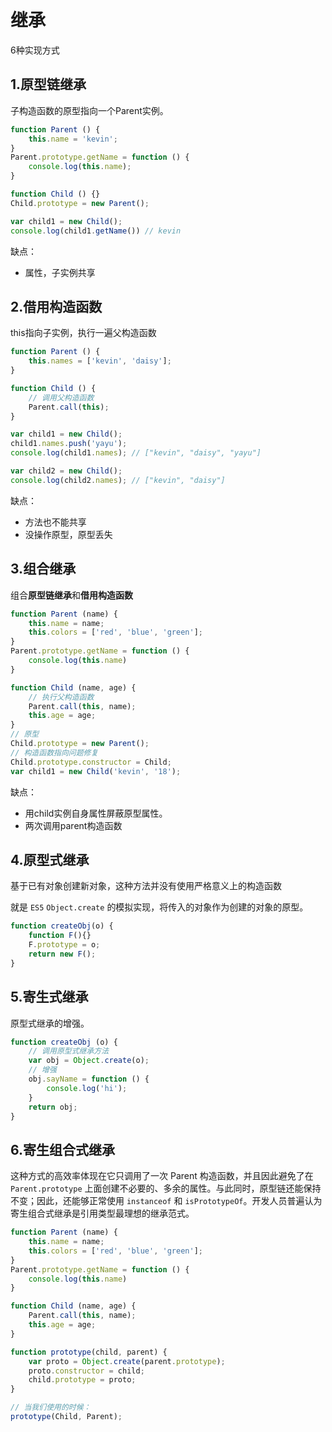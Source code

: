 # 继承

6种实现方式



## 1.原型链继承

子构造函数的原型指向一个Parent实例。

```js
function Parent () {
    this.name = 'kevin';
}
Parent.prototype.getName = function () {
    console.log(this.name);
}

function Child () {}
Child.prototype = new Parent();

var child1 = new Child();
console.log(child1.getName()) // kevin
```

缺点：

- 属性，子实例共享



## 2.借用构造函数

this指向子实例，执行一遍父构造函数

```js
function Parent () {
    this.names = ['kevin', 'daisy'];
}

function Child () {
    // 调用父构造函数
    Parent.call(this);
}

var child1 = new Child();
child1.names.push('yayu');
console.log(child1.names); // ["kevin", "daisy", "yayu"]

var child2 = new Child();
console.log(child2.names); // ["kevin", "daisy"]
```

缺点：

- 方法也不能共享
- 没操作原型，原型丢失



## 3.组合继承

组合**原型链继承**和**借用构造函数**

```js
function Parent (name) {
    this.name = name;
    this.colors = ['red', 'blue', 'green'];
}
Parent.prototype.getName = function () {
    console.log(this.name)
}

function Child (name, age) {
    // 执行父构造函数
    Parent.call(this, name);
    this.age = age;
}
// 原型
Child.prototype = new Parent();
// 构造函数指向问题修复
Child.prototype.constructor = Child;
var child1 = new Child('kevin', '18');
```

缺点：

- 用child实例自身属性屏蔽原型属性。
- 两次调用parent构造函数



## 4.原型式继承

基于已有对象创建新对象，这种方法并没有使用严格意义上的构造函数

就是 `ES5` `Object.create` 的模拟实现，将传入的对象作为创建的对象的原型。

```js
function createObj(o) {
    function F(){}
    F.prototype = o;
    return new F();
}
```



## 5.寄生式继承

原型式继承的增强。

```js
function createObj (o) {
    // 调用原型式继承方法
    var obj = Object.create(o);
    // 增强
    obj.sayName = function () {
        console.log('hi');
    }
    return obj;
}
```


## 6.寄生组合式继承

这种方式的高效率体现在它只调用了一次 Parent 构造函数，并且因此避免了在 `Parent.prototype` 上面创建不必要的、多余的属性。与此同时，原型链还能保持不变；因此，还能够正常使用 `instanceof` 和 `isPrototypeOf`。开发人员普遍认为寄生组合式继承是引用类型最理想的继承范式。

```js
function Parent (name) {
    this.name = name;
    this.colors = ['red', 'blue', 'green'];
}
Parent.prototype.getName = function () {
    console.log(this.name)
}

function Child (name, age) {
    Parent.call(this, name);
    this.age = age;
}

function prototype(child, parent) {
    var proto = Object.create(parent.prototype);
    proto.constructor = child;
    child.prototype = proto;
}

// 当我们使用的时候：
prototype(Child, Parent);
```

